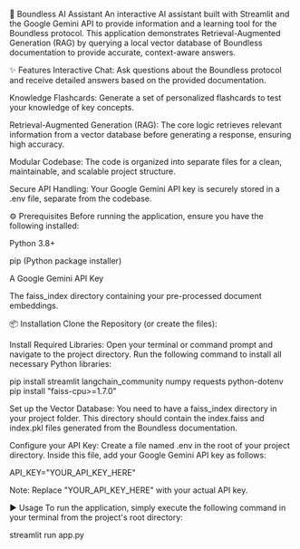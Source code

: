 🚀 Boundless AI Assistant
An interactive AI assistant built with Streamlit and the Google Gemini API to provide information and a learning tool for the Boundless protocol. This application demonstrates Retrieval-Augmented Generation (RAG) by querying a local vector database of Boundless documentation to provide accurate, context-aware answers.

✨ Features
Interactive Chat: Ask questions about the Boundless protocol and receive detailed answers based on the provided documentation.

Knowledge Flashcards: Generate a set of personalized flashcards to test your knowledge of key concepts.

Retrieval-Augmented Generation (RAG): The core logic retrieves relevant information from a vector database before generating a response, ensuring high accuracy.

Modular Codebase: The code is organized into separate files for a clean, maintainable, and scalable project structure.

Secure API Handling: Your Google Gemini API key is securely stored in a .env file, separate from the codebase.

⚙️ Prerequisites
Before running the application, ensure you have the following installed:

Python 3.8+

pip (Python package installer)

A Google Gemini API Key

The faiss_index directory containing your pre-processed document embeddings.

📦 Installation
Clone the Repository (or create the files):

Install Required Libraries:
Open your terminal or command prompt and navigate to the project directory. Run the following command to install all necessary Python libraries:

pip install streamlit langchain_community numpy requests python-dotenv
pip install "faiss-cpu>=1.7.0"

Set up the Vector Database:
You need to have a faiss_index directory in your project folder. This directory should contain the index.faiss and index.pkl files generated from the Boundless documentation.

Configure your API Key:
Create a file named .env in the root of your project directory. Inside this file, add your Google Gemini API key as follows:

API_KEY="YOUR_API_KEY_HERE"

Note: Replace "YOUR_API_KEY_HERE" with your actual API key.

▶️ Usage
To run the application, simply execute the following command in your terminal from the project's root directory:

streamlit run app.py
